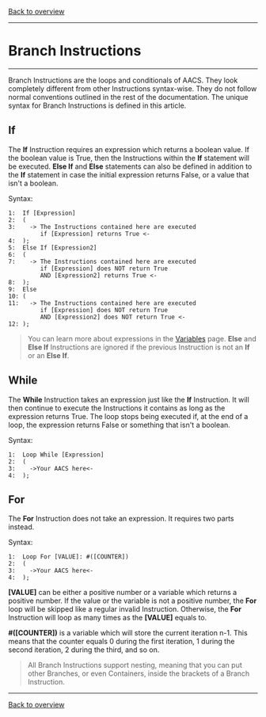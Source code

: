 [Back to overview](index.md)

---
# Branch Instructions

---

Branch Instructions are the loops and conditionals of AACS. They look completely different from other Instructions syntax-wise. They do not follow normal conventions outlined in the rest of the documentation. The unique syntax for Branch Instructions is defined in this article.

## If

The **If** Instruction requires an expression which returns a boolean value. If the boolean value is True, then the Instructions within the **If** statement will be executed. **Else If** and **Else** statements can also be defined in addition to the **If** statement in case the initial expression returns False, or a value that isn't a boolean.

Syntax:
```
1:  If [Expression]
2:  (
3:    -> The Instructions contained here are executed
         if [Expression] returns True <-
4:  );
5:  Else If [Expression2]
6:  (
7:    -> The Instructions contained here are executed
         if [Expression] does NOT return True
         AND [Expression2] returns True <-
8:  );
9:  Else
10: (
11:   -> The Instructions contained here are executed
         if [Expression] does NOT return True
         AND [Expression2] does NOT return True <-
12: );
```
>You can learn more about expressions in the [Variables](Variables.md) page. **Else** and **Else If** Instructions are ignored if the previous Instruction is not an **If** or an **Else If**.

## While

The **While** Instruction takes an expression just like the **If** Instruction. It will then continue to execute the Instructions it contains as long as the expression returns True. The loop stops being executed if, at the end of a loop, the expression returns False or something that isn't a boolean.

Syntax:
```
1:  Loop While [Expression]
2:  (
3:    ->Your AACS here<-
4:  );
```

## For

The **For** Instruction does not take an expression. It requires two parts instead.

Syntax:
```
1:  Loop For [VALUE]: #([COUNTER])
2:  (
3:    ->Your AACS here<-
4:  );
```
**[VALUE]** can be either a positive number or a variable which returns a positive number. If the value or the variable is not a positive number, the **For** loop will be skipped like a regular invalid Instruction. Otherwise, the **For** Instruction will loop as many times as the **[VALUE]** equals to.

**#([COUNTER])** is a variable which will store the current iteration n-1. This means that the counter equals 0 during the first iteration, 1 during the second iteration, 2 during the third, and so on.

> All Branch Instructions support nesting, meaning that you can put other Branches, or even Containers, inside the brackets of a Branch Instruction.

---
[Back to overview](index.md)
